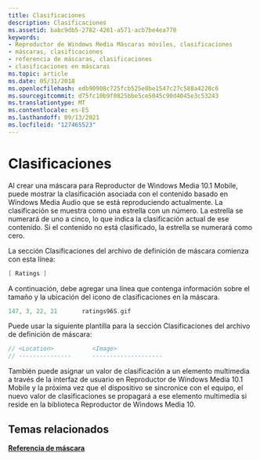 ```yaml
---
title: Clasificaciones
description: Clasificaciones
ms.assetid: babc9db5-2782-4261-a571-acb7be4ea770
keywords:
- Reproductor de Windows Media Máscaras móviles, clasificaciones
- máscaras, clasificaciones
- referencia de máscaras, clasificaciones
- clasificaciones en máscaras
ms.topic: article
ms.date: 05/31/2018
ms.openlocfilehash: edb90908c725fcb525e0be1547c27c588a4220c6
ms.sourcegitcommit: d75fc10b9f0825bbe5ce5045c90d4045e3c53243
ms.translationtype: MT
ms.contentlocale: es-ES
ms.lasthandoff: 09/13/2021
ms.locfileid: "127465523"
---
```

# <a name="ratings"></a>Clasificaciones

Al crear una máscara para Reproductor de Windows Media 10.1 Mobile, puede mostrar la clasificación asociada con el contenido basado en Windows Media Audio que se está reproduciendo actualmente. La clasificación se muestra como una estrella con un número. La estrella se numerará de uno a cinco, lo que indica la clasificación actual de ese contenido. Si el contenido no está clasificado, la estrella se numerará como cero.

La sección Clasificaciones del archivo de definición de máscara comienza con esta línea:


```C++
[ Ratings ]

```



A continuación, debe agregar una línea que contenga información sobre el tamaño y la ubicación del icono de clasificaciones en la máscara.


```C++
147, 3, 22, 21       ratings96S.gif

```



Puede usar la siguiente plantilla para la sección Clasificaciones del archivo de definición de máscara:


```C++
// <Location>           <Image>
// ---------------      --------------------
```



También puede asignar un valor de clasificación a un elemento multimedia a través de la interfaz de usuario en Reproductor de Windows Media 10.1 Mobile y la próxima vez que el dispositivo se sincronice con el equipo, el nuevo valor de clasificaciones se propagará a ese elemento multimedia si reside en la biblioteca Reproductor de Windows Media 10.

## <a name="related-topics"></a>Temas relacionados

<dl> <dt>

[**Referencia de máscara**](skin-reference.md)
</dt> </dl>

 

 




